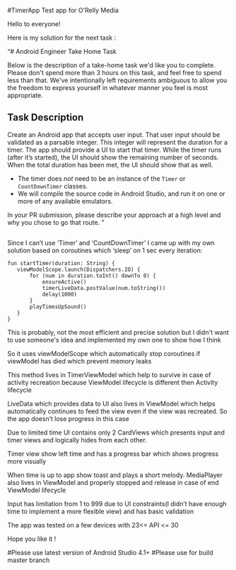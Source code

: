 #TimerApp
Test app for O'Relly Media


Hello to everyone!

Here is my solution for the next task :

“# Android Engineer Take Home Task

Below is the description of a take-home task we'd like you to complete. Please don't spend more than 3 hours on this task, and feel free to spend less than that. We've intentionally left requirements ambiguous to allow you the freedom to express yourself in whatever manner you feel is most appropriate.  

## Task Description

Create an Android app that accepts user input.  That user input should be validated as a parsable integer.  This integer will represent the duration for a timer.  The app should provide a UI to start that timer.  While the timer runs (after it’s started), the UI should show the remaining number of seconds.  When the total duration has been met, the UI should show that as well.

* The timer does _not_ need to be an instance of the `Timer` or `CountDownTimer` classes.
* We will compile the source code in Android Studio, and run it on one or more of any available emulators.

In your PR submission, please describe your approach at a high level and why you chose to go that route.
”
##


Since I can’t use ‘Timer’ and ‘CountDownTimer’ I came up with my own solution based on coroutines which ‘sleep’ on 1 sec every iteration:

    fun startTimer(duration: String) {
       viewModelScope.launch(Dispatchers.IO) {
           for (num in duration.toInt() downTo 0) {
               ensureActive()
               timerLiveData.postValue(num.toString())
               delay(1000)
           }
           playTimesUpSound()
       }
    }

This is probably, not the most efficient and precise solution but I didn't want to use someone's idea and implemented my own one to show how I think

So it uses viewModelScope which automatically stop coroutines if viewModel has died which prevent memory leaks


This method lives in TimerViewModel which help to survive in case of activity recreation because ViewModel  lifecycle  is different then Activity lifecycle

LiveData which provides data to UI also lives in ViewModel which helps automatically continues to feed the view even if the view was recreated. So the app doesn’t lose progress in this case


Due to limited time UI contains only 2 CardViews which presents input and timer views and logically hides from each other.

Timer view show left time and has a progress bar which shows progress more visually

When time is up to app show toast and plays a short melody. MediaPlayer also lives in ViewModel and properly stopped and release in case of end ViewModel lifecycle

Input has limitation  from 1 to 999 due to UI constraints(I didn’t have enough time to implement a more flexible view) and has basic validation

The app was tested on a few devices with   23<=  API <= 30

Hope you like it !

#Please use latest version of Android Studio 4.1+
#Please use for build master branch
